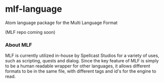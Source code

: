 # mlf-language
Atom language package for the Multi Language Format

(MLF repo coming soon)

### About MLF
MLF is currently utilized in-house by Spellcast Studios for a variety of uses, such as scripting, quests and dialog. Since the key feature of MLF is simply to be a human readable wrapper for other languages, it allows different formats to be in the same file, with different tags and id's for the engine to read.

